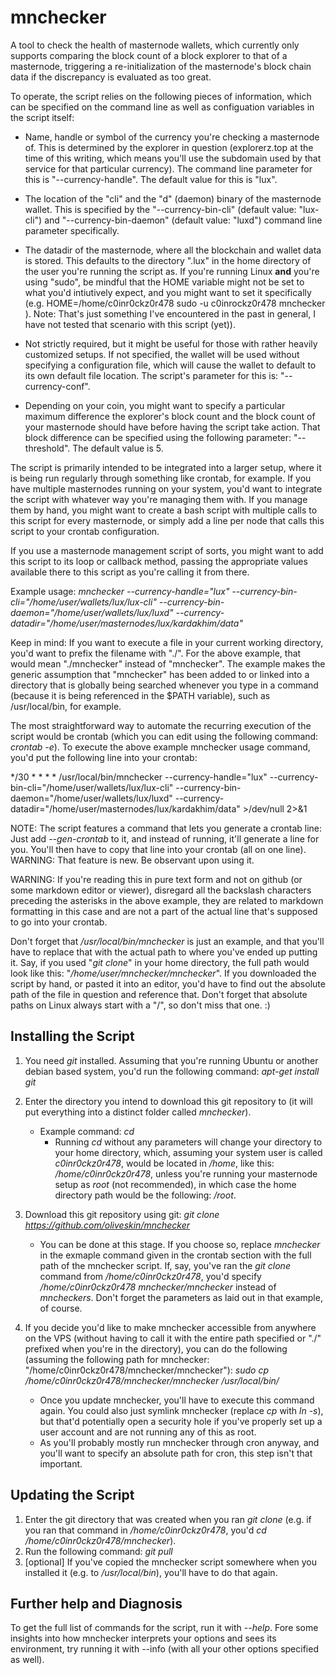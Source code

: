 # mnchecker
A tool to check the health of masternode wallets, which currently only supports comparing the block count of a block explorer to that of a masternode, triggering a re-initialization of the masternode's block chain data if the discrepancy is evaluated as too great.

To operate, the script relies on the following pieces of information, which can be specified on the command line as well as configuation variables in the script itself:

- Name, handle or symbol of the currency you're checking a masternode of. This is determined by the explorer in question (explorerz.top at the time of this writing, which means you'll use the subdomain used by that service for that particular currency). The command line parameter for this is "--currency-handle". The default value for this is "lux".

- The location of the "cli" and the "d" (daemon) binary of the masternode wallet. This is specified by the "--currency-bin-cli" (default value: "lux-cli") and "--currency-bin-daemon"  (default value: "luxd") command line parameter specifically.

- The datadir of the masternode, where all the blockchain and wallet data is stored. This defaults to the directory ".lux" in the home directory of the user you're running the script as. If you're running Linux **and** you're using "sudo", be mindful that the HOME variable might not be set to what you'd intiutively expect, and you might want to set it specifically (e.g. HOME=/home/c0inr0ckz0r478 sudo -u c0inrockz0r478 mnchecker ). Note: That's just something I've encountered in the past in general, I have not tested that scenario with this script (yet)).

- Not strictly required, but it might be useful for those with rather heavily customized setups. If not specified, the wallet will be used without specifying a configuration file, which will cause the wallet to default to its own default file location. The script's parameter for this is: "--currency-conf".

- Depending on your coin, you might want to specify a particular maximum difference the explorer's block count and the block count of your masternode should have before having the script take action. That block difference can be specified using the following parameter: "--threshold". The default value is 5.

The script is primarily intended to be integrated into a larger setup, where it is being run regularly through something like crontab, for example. If you have multiple masternodes running on your system, you'd want to integrate the script with whatever way you're managing them with. If you manage them by hand, you might want to create a bash script with multiple calls to this script for every masternode, or simply add a line per node that calls this script to your crontab configuration.

If you use a masternode management script of sorts, you might want to add this script to its loop or callback method, passing the appropriate values available there to this script as you're calling it from there.

Example usage:
*mnchecker --currency-handle="lux" --currency-bin-cli="/home/user/wallets/lux/lux-cli" --currency-bin-daemon="/home/user/wallets/lux/luxd" --currency-datadir="/home/user/masternodes/lux/kardakhim/data"*

Keep in mind: If you want to execute a file in your current working directory, you'd want to prefix the filename with "./". For the above example, that would mean "./mnchecker" instead of "mnchecker". The example makes the generic assumption that "mnchecker" has been added to or linked into a directory that is globally being searched whenever you type in a command (because it is being referenced in the $PATH variable), such as /usr/local/bin, for example.

The most straightforward way to automate the recurring execution of the script would be crontab (which you can edit using the following command: *crontab -e*). To execute the above example mnchecker usage command, you'd put the following line into your crontab:

\*/30 \* \* \* \* /usr/local/bin/mnchecker --currency-handle="lux" --currency-bin-cli="/home/user/wallets/lux/lux-cli" --currency-bin-daemon="/home/user/wallets/lux/luxd" --currency-datadir="/home/user/masternodes/lux/kardakhim/data" >/dev/null 2>&1

NOTE: The script features a command that lets you generate a crontab line: Just add *--gen-crontab* to it, and instead of running, it'll generate a line for you. You'll then have to copy that line into your crontab (all on one line). WARNING: That feature is new. Be observant upon using it.

WARNING: If you're reading this in pure text form and not on github (or some markdown editor or viewer), disregard all the backslash characters preceding the asterisks in the above example, they are related to markdown formatting in this case and are not a part of the actual line that's supposed to go into your crontab.

Don't forget that */usr/local/bin/mnchecker* is just an example, and that you'll have to replace that with the actual path to where you've ended up putting it. Say, if you used "*git clone*" in your home directory, the full path would look like this: "*/home/user/mnchecker/mnchecker*". If you downloaded the script by hand, or pasted it into an editor, you'd have to find out the absolute path of the file in question and reference that. Don't forget that absolute paths on Linux always start with a "/", so don't miss that one. :)

## Installing the Script

1. You need *git* installed. Assuming that you're running Ubuntu or another debian based system, you'd run the following command: *apt-get install git*
2. Enter the directory you intend to download this git repository to (it will put everything into a distinct folder called *mnchecker*).
    - Example command: *cd*
        - Running *cd* without any parameters will change your directory to your home directory, which, assuming your system user is called *c0inr0ckz0r478*, would be located in */home*, like this: */home/c0inr0ckz0r478*, unless you're running your masternode setup as *root* (not recommended), in which case the home directory path would be the following: */root*.

3. Download this git repository using git: *git clone https://github.com/oliveskin/mnchecker*
    - You can be done at this stage. If you choose so, replace *mnchecker* in the exmaple command given in the crontab section with the full path of the mnchecker script. If, say, you've ran the *git clone* command from */home/c0inr0ckz0r478*, you'd specify */home/c0inr0ckz0r478 mnchecker/mnchecker* instead of *mncheckers*. Don't forget the parameters as laid out in that example, of course.

4. If you decide you'd like to make mnchecker accessible from anywhere on the VPS (without having to call it with the entire path specified or "./" prefixed when you're in the directory), you can do the following (assuming the following path for mnchecker: "/home/c0inr0ckz0r478/mnchecker/mnchecker"): *sudo cp /home/c0inr0ckz0r478/mnchecker/mnchecker /usr/local/bin/*
    - Once you update mnchecker, you'll have to execute this command again. You could also just symlink mnchecker (replace *cp* with *ln -s*), but that'd potentially open a security hole if you've properly set up a user account and are not running any of this as root.
    - As you'll probably mostly run mnchecker through cron anyway, and you'll want to specify an absolute path for cron, this step isn't that important.

## Updating the Script
1. Enter the git directory that was created when you ran *git clone* (e.g. if you ran that command in */home/c0inr0ckz0r478*, you'd *cd /home/c0inr0ckz0r478/mnchecker*).
2. Run the following command: *git pull*
3. [optional] If you've copied the mnchecker script somewhere when you installed it (e.g. to */usr/local/bin*), you'll have to do that again.

## Further help and Diagnosis

To get the full list of commands for the script, run it with *--help*. Fore some insights into how mnchecker interprets your options and sees its environment, try running it with --info (with all your other options specified as well).
